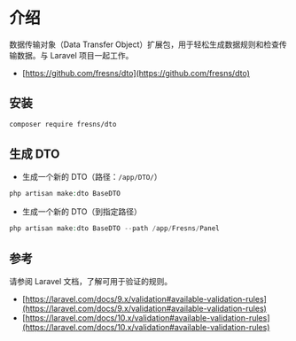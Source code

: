 # 介绍

数据传输对象（Data Transfer Object）扩展包，用于轻松生成数据规则和检查传输数据。与 Laravel 项目一起工作。

- [https://github.com/fresns/dto](https://github.com/fresns/dto)

## 安装

```bash
composer require fresns/dto
```

## 生成 DTO

- 生成一个新的 DTO（路径：`/app/DTO/`）

```php
php artisan make:dto BaseDTO
```

- 生成一个新的 DTO（到指定路径）

```php
php artisan make:dto BaseDTO --path /app/Fresns/Panel
```

## 参考

请参阅 Laravel 文档，了解可用于验证的规则。

- [https://laravel.com/docs/9.x/validation#available-validation-rules](https://laravel.com/docs/9.x/validation#available-validation-rules)
- [https://laravel.com/docs/10.x/validation#available-validation-rules](https://laravel.com/docs/10.x/validation#available-validation-rules)
